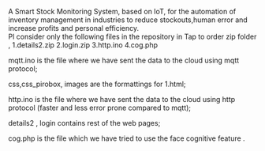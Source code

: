 A Smart Stock Monitoring System, based on IoT, for the automation of inventory management in industries to reduce stockouts,human error and increase profits and personal efficiency.  
Pl consider only the following files in the repository in Tap to order zip folder ,
1.details2.zip
2.login.zip
3.http.ino
4.cog.php



mqtt.ino is the file where we have sent the data to the cloud using mqtt protocol;


css,css_pirobox, images are the formattings for 1.html;


http.ino is the file where we have sent the data to the cloud using http protocol (faster and less error prone compared to mqtt);

details2 , login contains rest of the web pages;

cog.php is the file which we have tried to use the face cognitive feature .


